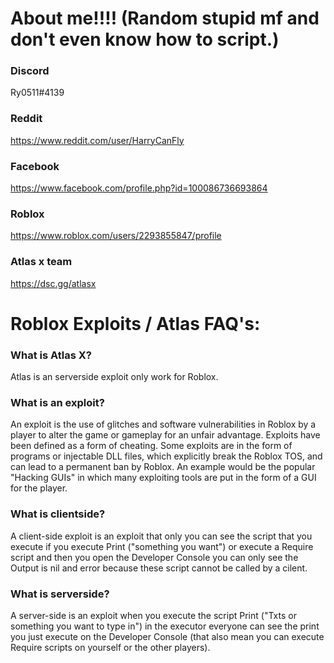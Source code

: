 <h1> About me!!!! (Random stupid mf and don't even know how to script.)

### Discord
Ry0511#4139

### Reddit
https://www.reddit.com/user/HarryCanFly

### Facebook
https://www.facebook.com/profile.php?id=100086736693864

### Roblox
https://www.roblox.com/users/2293855847/profile

### Atlas x team
https://dsc.gg/atlasx
 
 <h1> Roblox Exploits / Atlas FAQ's:
 
### What is Atlas X?
Atlas is an serverside exploit only work for Roblox.

### What is an exploit?
An exploit is the use of glitches and software vulnerabilities in Roblox by a player to alter the game or gameplay for an unfair advantage. Exploits have been defined as a form of cheating.
Some exploits are in the form of programs or injectable DLL files, which explicitly break the Roblox TOS, and can lead to a permanent ban by Roblox. An example would be the popular "Hacking GUIs" in which many exploiting tools are put in the form of a GUI for the player.

### What is clientside?
A client-side exploit is an exploit that only you can see the script that you execute if you execute Print ("something you want") or execute a Require script and then you open the Developer Console you can only see the Output is nil and error because these script cannot be called by a cilent.

### What is serverside?
A server-side is an exploit when you execute the script Print ("Txts or something you want to type in") in the executor everyone can see the print you just execute on the Developer Console (that also mean you can execute Require scripts on yourself or the other players).
